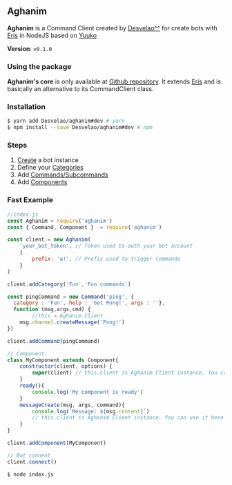 ## Aghanim

**Aghanim** is a Command Client created by [Desvelao^^](https://desvelao.github.io/profile/) for create bots with [Eris](https://github.com/abalabahaha/eris) in NodeJS based on [Yuuko](https://geo1088.github.io/yuuko)

**Version**: `v0.1.0`

### Using the package

**Aghanim's core** is only available at [Github repository](https://github.com/Desvelao/aghanim). It extends [Eris](https://github.com/abalabahaha/eris) and is basically an alternative to its CommandClient class.

### Installation

```bash
$ yarn add Desvelao/aghanim#dev # yarn
$ npm install --save Desvelao/aghanim#dev # npm
```

### Steps
1. [Create](./create-bot.html) a bot instance
2. Define your [Categories](tutorial-categories.html)
4. Add [Commands/Subcommands](tutorial-commands.html)
5. Add [Components](tutorial-components.html)

### Fast Example

```js
//index.js
const Aghanim = require('aghanim')
const { Command, Component }  = require('aghanim')

const client = new Aghanim(
	'your_bot_token', // Token used to auth your bot account
    {
  		prefix: 'a!', // Prefix used to trigger commands
	}
)

client.addCategory('Fun','Fun commands')

const pingCommand = new Command('ping', {
  category : 'Fun', help : 'Get Pong!', args : ''},
  function (msg,args,cmd) {
		//this = Aghanim.Client
  	msg.channel.createMessage('Pong!')
})

client.addCommand(pingCommand)

// Component:
class MyComponent extends Component{
	constructor(client, options) {
		super(client) // this.client is Aghanim Client instance. You can use in other methods
	}
	ready(){
		console.log('My component is ready')
	}
	messageCreate(msg, args, command){
		console.log(`Message: ${msg.content}`)
		// this.client is Aghanim Client instance. You can use it here
	}
}

client.addComponent(MyComponent)

// Bot connent
client.connect()
```

```bash
$ node index.js
```
